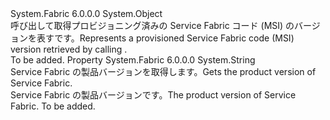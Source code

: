 <Type Name="ProvisionedFabricCodeVersion" FullName="System.Fabric.Query.ProvisionedFabricCodeVersion">
  <TypeSignature Language="C#" Value="public class ProvisionedFabricCodeVersion" />
  <TypeSignature Language="ILAsm" Value=".class public auto ansi beforefieldinit ProvisionedFabricCodeVersion extends System.Object" />
  <TypeSignature Language="DocId" Value="T:System.Fabric.Query.ProvisionedFabricCodeVersion" />
  <TypeSignature Language="VB.NET" Value="Public Class ProvisionedFabricCodeVersion" />
  <TypeSignature Language="F#" Value="type ProvisionedFabricCodeVersion = class" />
  <AssemblyInfo>
    <AssemblyName>System.Fabric</AssemblyName>
    <AssemblyVersion>6.0.0.0</AssemblyVersion>
  </AssemblyInfo>
  <Base>
    <BaseTypeName>System.Object</BaseTypeName>
  </Base>
  <Interfaces />
  <Docs>
    <summary>
      <para><span data-ttu-id="24172-101">呼び出して取得プロビジョニング済みの Service Fabric コード (MSI) のバージョンを表す<see cref="M:System.Fabric.FabricClient.QueryClient.GetProvisionedFabricCodeVersionListAsync(System.String)" />です。</span><span class="sxs-lookup"><span data-stu-id="24172-101">Represents a provisioned Service Fabric code (MSI) version retrieved by calling <see cref="M:System.Fabric.FabricClient.QueryClient.GetProvisionedFabricCodeVersionListAsync(System.String)" />.</span></span></para>
    </summary>
    <remarks>To be added.</remarks>
  </Docs>
  <Members>
    <Member MemberName="CodeVersion">
      <MemberSignature Language="C#" Value="public string CodeVersion { get; }" />
      <MemberSignature Language="ILAsm" Value=".property instance string CodeVersion" />
      <MemberSignature Language="DocId" Value="P:System.Fabric.Query.ProvisionedFabricCodeVersion.CodeVersion" />
      <MemberSignature Language="VB.NET" Value="Public ReadOnly Property CodeVersion As String" />
      <MemberSignature Language="F#" Value="member this.CodeVersion : string" Usage="System.Fabric.Query.ProvisionedFabricCodeVersion.CodeVersion" />
      <MemberType>Property</MemberType>
      <AssemblyInfo>
        <AssemblyName>System.Fabric</AssemblyName>
        <AssemblyVersion>6.0.0.0</AssemblyVersion>
      </AssemblyInfo>
      <ReturnValue>
        <ReturnType>System.String</ReturnType>
      </ReturnValue>
      <Docs>
        <summary>
          <para><span data-ttu-id="24172-102">Service Fabric の製品バージョンを取得します。</span><span class="sxs-lookup"><span data-stu-id="24172-102">Gets the product version of Service Fabric.</span></span></para>
        </summary>
        <value>
          <para><span data-ttu-id="24172-103">Service Fabric の製品バージョンです。</span><span class="sxs-lookup"><span data-stu-id="24172-103">The product version of Service Fabric.</span></span></para>
        </value>
        <remarks>To be added.</remarks>
      </Docs>
    </Member>
  </Members>
</Type>